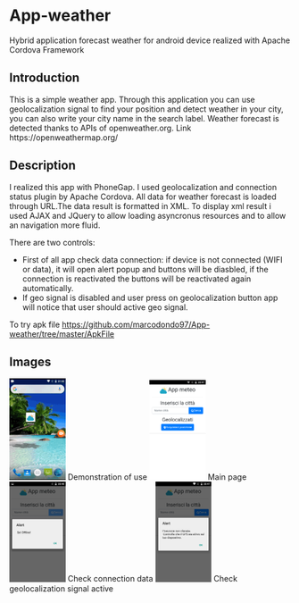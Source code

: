 # App-weather
Hybrid application forecast weather for android device realized with Apache Cordova Framework

<h2>Introduction </h2>
This is a simple weather app. 
Through this application you can use geolocalization signal to find your position and detect weather in your city, you can also write your city name in the search label.
Weather forecast is detected thanks to APIs of openweather.org. Link https://openweathermap.org/

<h2>Description </h2>
I realized this app with PhoneGap. I used geolocalization  and connection status plugin by Apache Cordova.
All data for weather forecast is loaded through URL.The data result is formatted in XML. To display xml result i used AJAX and JQuery to allow loading asyncronus resources and to allow an navigation more fluid.

There are two controls:

- First of all app check data connection: if device is not connected (WIFI or data), it will open alert popup and buttons will be diasbled, if the connection is reactivated the buttons will be reactivated again automatically. 
- If geo signal is disabled and user press on geolocalization button app will notice that user should active geo signal.

To try apk file https://github.com/marcodondo97/App-weather/tree/master/ApkFile

<h2> Images </h2>
<img src="screenshot/screenshot4.gif" width="20%">
Demonstration of use

<img src="screenshot/screenshot2.png" width="20%">
Main page

<img src="screenshot/screenshot1.png" width="20%">
Check connection data

<img src="screenshot/screenshot3.png" width="20%">
Check geolocalization signal active


